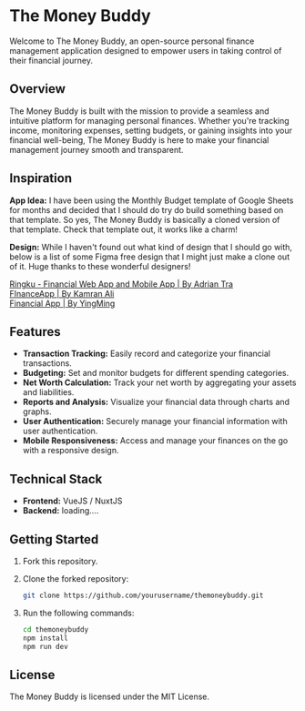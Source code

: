 # The Money Buddy

Welcome to The Money Buddy, an open-source personal finance management application designed to empower users in taking control of their financial journey.

## Overview

The Money Buddy is built with the mission to provide a seamless and intuitive platform for managing personal finances. Whether you're tracking income, monitoring expenses, setting budgets, or gaining insights into your financial well-being, The Money Buddy is here to make your financial management journey smooth and transparent.

## Inspiration

**App Idea:**
I have been using the Monthly Budget template of Google Sheets for months and decided that I should do try do build something based on that template. So yes, The Money Buddy is basically a cloned version of that template. Check that template out, it works like a charm!

**Design:**
While I haven't found out what kind of design that I should go with, below is a list of some Figma free design that I might just make a clone out of it. Huge thanks to these wonderful designers!

[Ringku - Financial Web App and Mobile App | By Adrian Tra](https://www.figma.com/community/file/1158392328642074006/ringku-financial-web-app-and-mobile-app) <br>
[FInanceApp | By Kamran Ali](https://www.figma.com/community/file/884441339627646663) <br>
[Financial App | By YingMing](https://www.figma.com/community/file/956788113953105380/financial-app)

## Features

- **Transaction Tracking:** Easily record and categorize your financial transactions.
- **Budgeting:** Set and monitor budgets for different spending categories.
- **Net Worth Calculation:** Track your net worth by aggregating your assets and liabilities.
- **Reports and Analysis:** Visualize your financial data through charts and graphs.
- **User Authentication:** Securely manage your financial information with user authentication.
- **Mobile Responsiveness:** Access and manage your finances on the go with a responsive design.

## Technical Stack

- **Frontend:** VueJS / NuxtJS
- **Backend:** loading....

## Getting Started

1. Fork this repository.
2. Clone the forked repository:

   ```bash
   git clone https://github.com/yourusername/themoneybuddy.git

2. Run the following commands:

   ```bash
   cd themoneybuddy
   npm install
   npm run dev

## License

The Money Buddy is licensed under the MIT License.